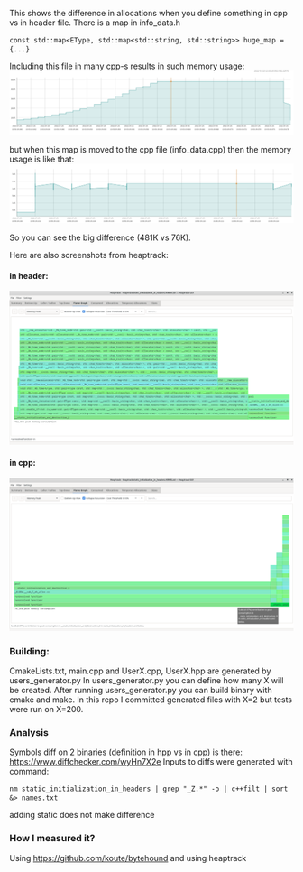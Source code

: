 This shows the difference in allocations when you define something in cpp vs in header file.
There is a map in info_data.h
```
const std::map<EType, std::map<std::string, std::string>> huge_map = {...}
```

Including this file in many cpp-s results in such memory usage:
![in_header.png](in_header.png)

but when this map is moved to the cpp file (info_data.cpp) then the memory usage is like that:
![in_cpp.png](in_cpp.png)

So you can see the big difference (481K vs 76K).

Here are also screenshots from heaptrack:

#### in header:

![in_header_heaptrack.png](in_header_heaptrack.png)

#### in cpp:

![in_cpp_heaptrack.png](in_cpp_heaptrack.png)

### Building:
CmakeLists.txt, main.cpp and UserX.cpp, UserX.hpp are generated by users_generator.py
In users_generator.py you can define how many X will be created.
After running users_generator.py you can build binary with cmake and make.
In this repo I committed generated files with X=2 but tests were run on X=200.

### Analysis
Symbols diff on 2 binaries (definition in hpp vs in cpp) is there:
https://www.diffchecker.com/wyHn7X2e
Inputs to diffs were generated with command:
```
nm static_initialization_in_headers | grep "_Z.*" -o | c++filt | sort &> names.txt
```

adding static does not make difference

### How I measured it?
Using https://github.com/koute/bytehound
and using heaptrack
